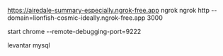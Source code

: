 https://airedale-summary-especially.ngrok-free.app
ngrok
ngrok http --domain=lionfish-cosmic-ideally.ngrok-free.app 3000   

start chrome --remote-debugging-port=9222

levantar mysql